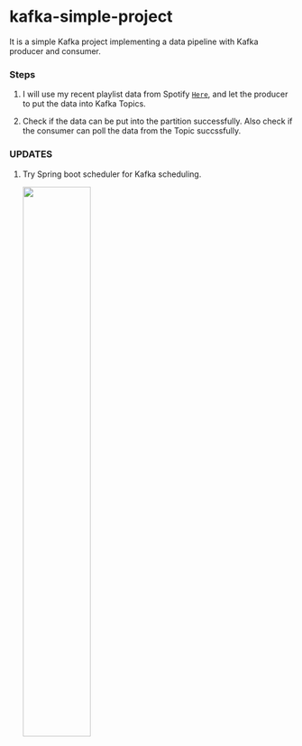 # kafka-simple-project
It is a simple Kafka project implementing a data pipeline with Kafka producer and consumer.

### Steps
1. I will use my recent playlist data from Spotify [`Here`](https://github.com/davidy87/ETL-spotify-data.git), and let the producer to put the data into Kafka Topics.

2. Check if the data can be put into the partition successfully. Also check if the consumer can poll the data from the Topic succssfully.



### UPDATES
1. Try Spring boot scheduler for Kafka scheduling.

    <img src="https://img1.daumcdn.net/thumb/R1280x0/?scode=mtistory2&fname=https%3A%2F%2Ft1.daumcdn.net%2Fcfile%2Ftistory%2F9922C6425BE181B61B" width=50%, height=50%>